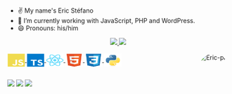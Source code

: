
- ✌  My name's Eric Stéfano
- 🔭 I’m currently working with JavaScript, PHP and WordPress.
- 😄 Pronouns: his/him


<div align="center">
  <a href="https://github.com/Ericssm96">
  <img height="180em" src="https://github-readme-stats.vercel.app/api?username=Ericssm96&show_icons=true&theme=tokyonight&include_all_commits=true&count_private=true"/>
  <img height="180em" src="https://github-readme-stats.vercel.app/api/top-langs/?username=Ericssm96&layout=compact&langs_count=7&theme=tokyonight"/>
</div>
<div style="display: inline_block"><br>
  <img align="center" alt="Eric-Js" height="30" width="40" src="https://raw.githubusercontent.com/devicons/devicon/master/icons/javascript/javascript-plain.svg">
  <img align="center" alt="Eric-Ts" height="30" width="40" src="https://raw.githubusercontent.com/devicons/devicon/master/icons/typescript/typescript-plain.svg">
  <img align="center" alt="Eric-React" height="30" width="40" src="https://raw.githubusercontent.com/devicons/devicon/master/icons/react/react-original.svg">
  <img align="center" alt="Eric-HTML" height="30" width="40" src="https://raw.githubusercontent.com/devicons/devicon/master/icons/html5/html5-original.svg">
  <img align="center" alt="Eric-CSS" height="30" width="40" src="https://raw.githubusercontent.com/devicons/devicon/master/icons/css3/css3-original.svg">
  <img align="center" alt="Eric-Python" height="30" width="40" src="https://raw.githubusercontent.com/devicons/devicon/master/icons/python/python-original.svg">
  <img align="right" alt="Eric-pic" height="150" style="border-radius:50px;" src="https://avatars.githubusercontent.com/u/94946025?v=4">
</div>
  
  ##
 
<div> 
  <a href="https://instagram.com/seyediov" target="_blank"><img src="https://img.shields.io/badge/-Instagram-%23E4405F?style=for-the-badge&logo=instagram&logoColor=white" target="_blank"></a>
  <a href = "mailto:ericssm96@gmail.com"><img src="https://img.shields.io/badge/-Gmail-%23333?style=for-the-badge&logo=gmail&logoColor=white" target="_blank"></a>
  <a href="https://www.linkedin.com/in/eric-stefano-silva-milhomem/" target="_blank"><img src="https://img.shields.io/badge/-LinkedIn-%230077B5?style=for-the-badge&logo=linkedin&logoColor=white" target="_blank"></a> 
</div>
